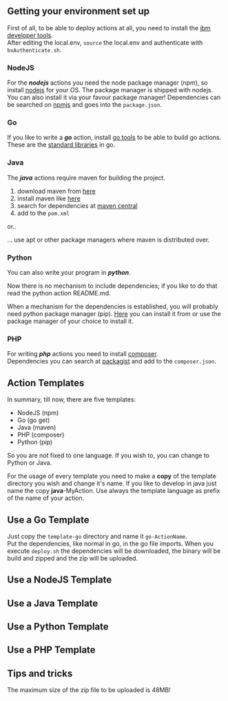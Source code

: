 ## Getting your environment set up
First of all, to be able to deploy actions at all, you need to install the [ibm developer tools](https://console.bluemix.net/docs/cli/index.htm).  
After editing the local.env, `source` the local.env and authenticate with `bxAuthenticate.sh`. 

### NodeJS
For the ***nodejs*** actions you need the node package manager (npm), so install [nodejs](https://nodejs.org/en/download/package-manager/) for your OS. The package manager is shipped with nodejs.  
You can also install it via your favour package manager!
Dependencies can be searched on [npmjs](https://www.npmjs.com/) and goes into the `package.json`.

### Go
If you like to write a ***go*** action, install [go tools](https://golang.org/doc/install#install) to be able to build go actions.  
These are the [standard libraries](https://golang.org/pkg/#stdlib) in go.
 
### Java
The ***java*** actions require maven for building the project.   
1. download maven from [here](https://maven.apache.org/download.cgi)
2. install maven like [here](https://maven.apache.org/install.html)
3. search for dependencies at [maven central](https://mvnrepository.com/)
4. add to the `pom.xml`

or..  

... use apt or other package managers where maven is distributed over.  

### Python
You can also write your program in ***python***.

Now there is no mechanism to include dependencies; if you like to do that read the python action README.md.    

When a mechanism for the dependencies is established, you will probably need python package manager (pip). [Here]() you can install it from or use the package manager of your choice to install it.

### PHP
For writing ***php*** actions you need to install [composer](https://getcomposer.org/download/).  
Dependencies you can search at [packagist](https://packagist.org/) and add to the `composer.json`.

## Action Templates  
In summary, till now, there are five templates:
* NodeJS (npm) 
* Go (go get)
* Java (maven)
* PHP (composer)
* Python (pip)

So you are not fixed to one language. If you wish to, you can change to Python or Java.

For the usage of every template you need to make a **copy** of the template directory you wish and change it's name. If you like to develop in java just name the copy **java**-MyAction. Use always the template language as prefix of the name of your action. 

## Use a Go Template  
Just copy the `template-go` directory and name it `go-ActionName`.  
Put the dependencies, like normal in go, in the go file imports. When you execute `deploy.sh` the dependencies will be downloaded, the binary will be build and zipped and the zip will be uploaded.
 
## Use a NodeJS Template

## Use a Java Template

## Use a Python Template

## Use a PHP Template

## Tips and tricks  
The maximum size of the zip file to be uploaded is 48MB!